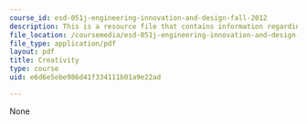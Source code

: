 ```yaml
---
course_id: esd-051j-engineering-innovation-and-design-fall-2012
description: This is a resource file that contains information regarding creativity.
file_location: /coursemedia/esd-051j-engineering-innovation-and-design-fall-2012/e6d6e5ebe986d41f334111b01a9e22ad_MITESD_051JF12_Lec11.pdf
file_type: application/pdf
layout: pdf
title: Creativity
type: course
uid: e6d6e5ebe986d41f334111b01a9e22ad

---
```

None